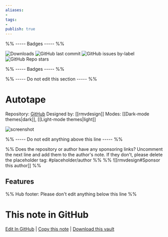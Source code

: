 ```yaml
---
aliases:
- 
tags: 
- 
publish: true
---
```


%% ----- Badges ----- %%

![Downloads](https://img.shields.io/badge/downloads-8527-573E7A?style=for-the-badge&logo=)
![GitHub last commit](https://img.shields.io/github/last-commit/rmvdesign/autotape-theme?color=573E7A&label=last%20update&logo=github&style=for-the-badge)
![GitHub issues by-label](https://img.shields.io/github/issues/rmvdesign/autotape-theme/help%20wanted?color=573E7A&logo=github&style=for-the-badge) 
![GitHub Repo stars](https://img.shields.io/github/stars/rmvdesign/autotape-theme?color=573E7A&logo=github&style=for-the-badge)

%% ----- Badges ----- %%

%% ----- Do not edit this section ----- %%

# Autotape

Repository: [GitHub](https://github.com/rmvdesign/autotape-theme)
Designed by: [[rmvdesign]]
Modes: [[Dark-mode themes|dark]], [[Light-mode themes|light]]



![screenshot](https://github.com/rmvdesign/autotape-theme/raw/HEAD/Screen.png)

%% ----- Do not edit anything above this line ----- %% 

%% Does the repository or author have any sponsoring links? Uncomment the next line and add them to the author's note. If they don't, please delete the placeholder tag: #placeholder/author %%
%% ![[rmvdesign#Sponsor this author]] %%


## Features



%% Hub footer: Please don't edit anything below this line %%

# This note in GitHub

<span class="git-footer">[Edit In GitHub](https://github.dev/obsidian-community/obsidian-hub/blob/main/02%20-%20Community%20Expansions/02.05%20All%20Community%20Expansions/Themes/Autotape.md "git-hub-edit-note") | [Copy this note](https://raw.githubusercontent.com/obsidian-community/obsidian-hub/main/02%20-%20Community%20Expansions/02.05%20All%20Community%20Expansions/Themes/Autotape.md "git-hub-copy-note") | [Download this vault](https://github.com/obsidian-community/obsidian-hub/archive/refs/heads/main.zip "git-hub-download-vault") </span>
